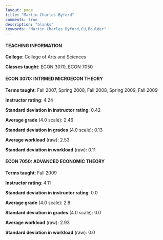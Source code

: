 ```yaml
---
layout: page
title: "Martin Charles Byford" 
comments: true
description: "blanks"
keywords: "Martin Charles Byford,CU,Boulder"
---
```

<head>
<script src="https://ajax.googleapis.com/ajax/libs/jquery/2.1.3/jquery.min.js"></script>
<script src="https://dl.dropboxusercontent.com/s/pc42nxpaw1ea4o9/highcharts.js?dl=0"></script>
<!-- <script src="../assets/js/highcharts.js"></script> -->
<style type="text/css">@font-face {
	font-family: "Bebas Neue";
	src: url(https://www.filehosting.org/file/details/544349/BebasNeue Regular.otf) format("opentype");
	}
	h1.Bebas { 
		font-family: "Bebas Neue", Verdana, Tahoma;
	}
</style>
</head>
	   
#### TEACHING INFORMATION

**College**: College of Arts and Sciences

**Classes taught**: ECON 3070, ECON 7050

#### ECON 3070: INTRMED MICROECON THEORY

**Terms taught**: Fall 2007, Spring 2008, Fall 2008, Spring 2009, Fall 2009

**Instructor rating**: 4.24

**Standard deviation in instructor rating**: 0.42

**Average grade** (4.0 scale): 2.46

**Standard deviation in grades** (4.0 scale): 0.13

**Average workload** (raw): 2.53

**Standard deviation in workload** (raw): 0.11

#### ECON 7050: ADVANCED ECONOMIC THEORY

**Terms taught**: Fall 2009

**Instructor rating**: 4.11

**Standard deviation in instructor rating**: 0.0

**Average grade** (4.0 scale): 2.8

**Standard deviation in grades** (4.0 scale): 0.0

**Average workload** (raw): 2.93

**Standard deviation in workload** (raw): 0.0

